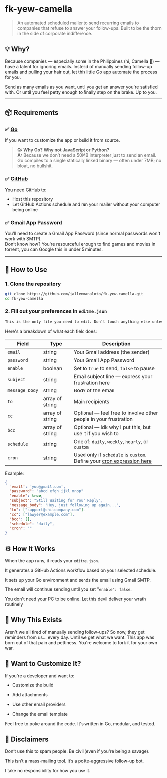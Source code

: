 # fk-yew-camella

> An automated scheduled mailer to send recurring emails to companies that refuse to answer your follow-ups. Built to be the thorn in the side of corporate indifference.

## 💡 Why?

Because companies — especially some in the Philippines (hi, Camella 👋) — have a talent for ignoring emails. Instead of manually sending follow-up emails and pulling your hair out, let this little Go app automate the process for you.

Send as many emails as you want, until you get an answer you're satisfied with. Or until you feel petty enough to finally step on the brake. Up to you.

---

## 📦 Requirements

### ✅ [Go](https://golang.org/dl/)
If you want to customize the app or build it from source.

> **Q: Why Go? Why not JavaScript or Python?**  
> **A:** Because we don’t need a 50MB interpreter just to send an email. Go compiles to a single statically linked binary — often under 7MB; no bloat, no bullshit.

### ✅ [GitHub](https://github.com/)
You need GitHub to:
- Host this repository
- Let GitHub Actions schedule and run your mailer without your computer being online

### ✅ Gmail App Password
You’ll need to create a Gmail App Password (since normal passwords won't work with SMTP).  
Don’t know how? You're resourceful enough to find games and movies in torrent, you can Google this in under 5 minutes.

---

## 🚀 How to Use

### 1. Clone the repository

```bash
git clone https://github.com/jallenmanaloto/fk-yew-camella.git
cd fk-yew-camella
```

### 2. Fill out your preferences in `editme.json`
```bash
This is the only file you need to edit. Don’t touch anything else unless you know what you’re doing.
```
Here's a breakdown of what each field does:

| Field          | Type              | Description                                                                 |
|----------------|-------------------|-----------------------------------------------------------------------------|
| `email`        | string            | Your Gmail address (the sender)                                            |
| `password`     | string            | Your Gmail App Password |
| `enable`       | boolean           | Set to `true` to send, `false` to pause                                    |
| `subject`      | string            | Email subject line — express your frustration here                         |
| `message_body` | string            | Body of the email                                                           |
| `to`           | array of string   | Main recipients                                                             |
| `cc`           | array of string   | Optional — feel free to involve other people in your frustration                                     |
| `bcc`          | array of string   | Optional — idk why I put this, but use it if you wish to                              |
| `schedule`     | string            | One of: `daily`, `weekly`, `hourly`, or `custom`                           |
| `cron`         | string            | Used only if `schedule` is `custom`. Define your [cron expression here](https://crontab.guru) |


Example:
```json
{
  "email": "you@gmail.com",
  "password": "abcd efgh ijkl mnop",
  "enable": true,
  "subject": "Still Waiting for Your Reply",
  "message_body": "Hey, just following up again...",
  "to": ["support@shitcompany.com"],
  "cc": ["lawyer@example.com"],
  "bcc": [],
  "schedule": "daily",
  "cron": ""
}
```

## ⚙️ How It Works
When the app runs, it reads your `editme.json`.

It generates a GitHub Actions workflow based on your selected schedule.

It sets up your Go environment and sends the email using Gmail SMTP.

The email will continue sending until you set "`enable": false`.

You don't need your PC to be online. Let this devil deliver your wrath routinely

##  🐢 Why This Exists
Aren't we all tired of manually sending follow-ups? So now, they get reminders from us... every day. Until we get what we want. This app was born out of that pain and pettiness. You're welcome to fork it for your own war.

## 🧰 Want to Customize It?
If you're a developer and want to:

- Customize the build

- Add attachments

- Use other email providers

- Change the email template

Feel free to poke around the code. It's written in Go, modular, and tested.

## 🧼 Disclaimers
Don’t use this to spam people. Be civil (even if you're being a savage).

This isn’t a mass-mailing tool. It’s a polite-aggressive follow-up bot.

I take no responsibility for how you use it.
